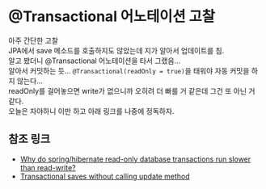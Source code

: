 # @Transactional 어노테이션 고찰
아주 간단한 고찰  
JPA에서 save 메소드를 호출하지도 않았는데 지가 알아서 업데이트를 침.  
알고 봤더니 @Transactional 어노테이션을 타서 그랬음...  
알아서 커밋하는 듯...
`@Transactional(readOnly = true)`을 태워야 자동 커밋을 하지 않는다...  
readOnly를 걸어놓으면 write가 없으니까 오히려 더 빠를 거 같은데 그건 또 아닌 거 같다.  
오늘은 자야하니 이만 하고 아래 링크를 나중에 정독하자.  

## 참조 링크
* [Why do spring/hibernate read-only database transactions run slower than read-write?](https://stackoverflow.com/questions/34797480/why-do-spring-hibernate-read-only-database-transactions-run-slower-than-read-wri)  
* [Transactional saves without calling update method](https://stackoverflow.com/questions/8190926/transactional-saves-without-calling-update-method)